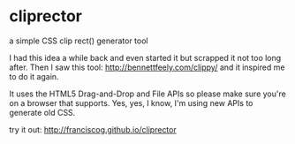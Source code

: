 cliprector
==========

a simple CSS clip rect() generator tool

I had this idea a while back and even started it but scrapped it not too long after.  Then I saw this tool: http://bennettfeely.com/clippy/ and it inspired me to do it again.

It uses the HTML5 Drag-and-Drop and File APIs so please make sure you're on a browser that supports.  Yes, yes, I know, I'm using new APIs to generate old CSS. 

try it out: http://franciscog.github.io/cliprector